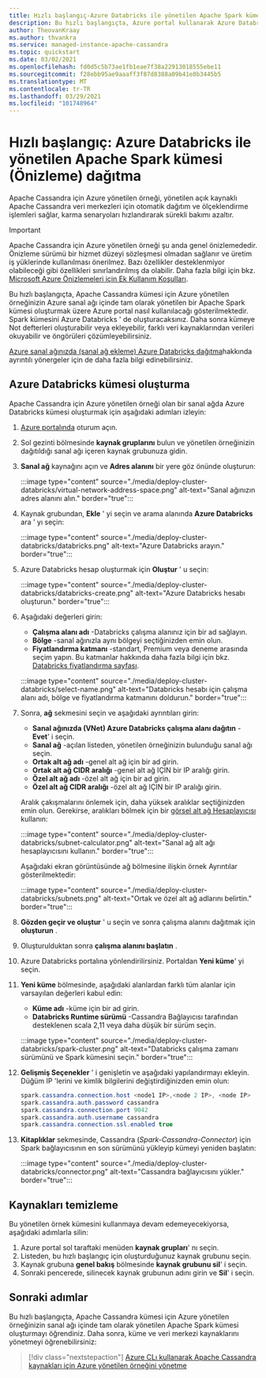 ```yaml
---
title: Hızlı başlangıç-Azure Databricks ile yönetilen Apache Spark kümesi dağıtma
description: Bu hızlı başlangıçta, Azure portal kullanarak Azure Databricks ile yönetilen Apache Spark kümesinin nasıl dağıtılacağı gösterilmektedir.
author: TheovanKraay
ms.author: thvankra
ms.service: managed-instance-apache-cassandra
ms.topic: quickstart
ms.date: 03/02/2021
ms.openlocfilehash: fd0d5c5b73ae1fb1eae7f38a22913018555ebe11
ms.sourcegitcommit: f28ebb95ae9aaaff3f87d8388a09b41e0b3445b5
ms.translationtype: MT
ms.contentlocale: tr-TR
ms.lasthandoff: 03/29/2021
ms.locfileid: "101748964"
---
```

# <a name="quickstart-deploy-a-managed-apache-spark-cluster-preview-with-azure-databricks"></a>Hızlı başlangıç: Azure Databricks ile yönetilen Apache Spark kümesi (Önizleme) dağıtma

Apache Cassandra için Azure yönetilen örneği, yönetilen açık kaynaklı Apache Cassandra veri merkezleri için otomatik dağıtım ve ölçeklendirme işlemleri sağlar, karma senaryoları hızlandırarak sürekli bakımı azaltır.

> [!IMPORTANT]
> Apache Cassandra için Azure yönetilen örneği şu anda genel önizlemededir.
> Önizleme sürümü bir hizmet düzeyi sözleşmesi olmadan sağlanır ve üretim iş yüklerinde kullanılması önerilmez. Bazı özellikler desteklenmiyor olabileceği gibi özellikleri sınırlandırılmış da olabilir.
> Daha fazla bilgi için bkz. [Microsoft Azure Önizlemeleri için Ek Kullanım Koşulları](https://azure.microsoft.com/support/legal/preview-supplemental-terms/).

Bu hızlı başlangıçta, Apache Cassandra kümesi için Azure yönetilen örneğinizin Azure sanal ağı içinde tam olarak yönetilen bir Apache Spark kümesi oluşturmak üzere Azure portal nasıl kullanılacağı gösterilmektedir. Spark kümesini Azure Databricks ' de oluşturacaksınız. Daha sonra kümeye Not defterleri oluşturabilir veya ekleyebilir, farklı veri kaynaklarından verileri okuyabilir ve öngörüleri çözümleyebilirsiniz.

[Azure sanal ağınızda (sanal ağ ekleme) Azure Databricks dağıtma](/azure/databricks/administration-guide/cloud-configurations/azure/vnet-inject)hakkında ayrıntılı yönergeler için de daha fazla bilgi edinebilirsiniz.

## <a name="create-an-azure-databricks-cluster"></a>Azure Databricks kümesi oluşturma

Apache Cassandra için Azure yönetilen örneği olan bir sanal ağda Azure Databricks kümesi oluşturmak için aşağıdaki adımları izleyin:

1. [Azure portalında](https://portal.azure.com/) oturum açın.

1. Sol gezinti bölmesinde **kaynak gruplarını** bulun ve yönetilen örneğinizin dağıtıldığı sanal ağı içeren kaynak grubunuza gidin.

1. **Sanal ağ** kaynağını açın ve **Adres alanını** bir yere göz önünde oluşturun:

    :::image type="content" source="./media/deploy-cluster-databricks/virtual-network-address-space.png" alt-text="Sanal ağınızın adres alanını alın." border="true":::

1. Kaynak grubundan, **Ekle** ' yi seçin ve arama alanında **Azure Databricks** ara ' yı seçin:

    :::image type="content" source="./media/deploy-cluster-databricks/databricks.png" alt-text="Azure Databricks arayın." border="true":::

1. Azure Databricks hesap oluşturmak için **Oluştur** ' u seçin:

    :::image type="content" source="./media/deploy-cluster-databricks/databricks-create.png" alt-text="Azure Databricks hesabı oluşturun." border="true":::

1. Aşağıdaki değerleri girin:

   * **Çalışma alanı adı** -Databricks çalışma alanınız için bir ad sağlayın.
   * **Bölge** -sanal ağınızla aynı bölgeyi seçtiğinizden emin olun.
   * **Fiyatlandırma katmanı** -standart, Premium veya deneme arasında seçim yapın. Bu katmanlar hakkında daha fazla bilgi için bkz. [Databricks fiyatlandırma sayfası](https://azure.microsoft.com/pricing/details/databricks/).

    :::image type="content" source="./media/deploy-cluster-databricks/select-name.png" alt-text="Databricks hesabı için çalışma alanı adı, bölge ve fiyatlandırma katmanını doldurun." border="true":::

1. Sonra, **ağ** sekmesini seçin ve aşağıdaki ayrıntıları girin:

   * **Sanal ağınızda (VNet) Azure Databricks çalışma alanı dağıtın** - **Evet**' i seçin.
   * **Sanal ağ** -açılan listeden, yönetilen örneğinizin bulunduğu sanal ağı seçin.
   * **Ortak alt ağ adı** -genel alt ağ için bir ad girin.
   * **Ortak alt ağ CIDR aralığı** -genel alt ağ IÇIN bir IP aralığı girin.
   * **Özel alt ağ adı** -özel alt ağ için bir ad girin.
   * **Özel alt ağ CIDR aralığı** -özel alt ağ IÇIN bir IP aralığı girin.

   Aralık çakışmalarını önlemek için, daha yüksek aralıklar seçtiğinizden emin olun. Gerekirse, aralıkları bölmek için bir [görsel alt ağ Hesaplayıcısı](https://www.fryguy.net/wp-content/tools/subnets.html) kullanın:

   :::image type="content" source="./media/deploy-cluster-databricks/subnet-calculator.png" alt-text="Sanal ağ alt ağı hesaplayıcısını kullanın." border="true":::

   Aşağıdaki ekran görüntüsünde ağ bölmesine ilişkin örnek Ayrıntılar gösterilmektedir:

   :::image type="content" source="./media/deploy-cluster-databricks/subnets.png" alt-text="Ortak ve özel alt ağ adlarını belirtin." border="true":::

1. **Gözden geçir ve oluştur** ' u seçin ve sonra çalışma alanını dağıtmak için **oluşturun** .

1. Oluşturulduktan sonra **çalışma alanını başlatın** .

1. Azure Databricks portalına yönlendirilirsiniz. Portaldan **Yeni küme**' yi seçin.

1. **Yeni küme** bölmesinde, aşağıdaki alanlardan farklı tüm alanlar için varsayılan değerleri kabul edin:

   * **Küme adı** -küme için bir ad girin.
   * **Databricks Runtime sürümü** -Cassandra Bağlayıcısı tarafından desteklenen scala 2,11 veya daha düşük bir sürüm seçin.

    :::image type="content" source="./media/deploy-cluster-databricks/spark-cluster.png" alt-text="Databricks çalışma zamanı sürümünü ve Spark kümesini seçin." border="true":::

1. **Gelişmiş Seçenekler** ' i genişletin ve aşağıdaki yapılandırmayı ekleyin. Düğüm IP 'lerini ve kimlik bilgilerini değiştirdiğinizden emin olun:

    ```java
    spark.cassandra.connection.host <node1 IP>,<node 2 IP>, <node IP>
    spark.cassandra.auth.password cassandra
    spark.cassandra.connection.port 9042
    spark.cassandra.auth.username cassandra
    spark.cassandra.connection.ssl.enabled true
    ```

1. **Kitaplıklar** sekmesinde, Cassandra (*Spark-Cassandra-Connector*) için Spark bağlayıcısının en son sürümünü yükleyip kümeyi yeniden başlatın:

    :::image type="content" source="./media/deploy-cluster-databricks/connector.png" alt-text="Cassandra bağlayıcısını yükler." border="true":::

## <a name="clean-up-resources"></a>Kaynakları temizleme

Bu yönetilen örnek kümesini kullanmaya devam edemeyecekiyorsa, aşağıdaki adımlarla silin:

1. Azure portal sol taraftaki menüden **kaynak grupları**' nı seçin.
1. Listeden, bu hızlı başlangıç için oluşturduğunuz kaynak grubunu seçin.
1. Kaynak grubuna **genel bakış** bölmesinde **kaynak grubunu sil**' i seçin.
3. Sonraki pencerede, silinecek kaynak grubunun adını girin ve **Sil**' i seçin.

## <a name="next-steps"></a>Sonraki adımlar

Bu hızlı başlangıçta, Apache Cassandra kümesi için Azure yönetilen örneğinizin sanal ağı içinde tam olarak yönetilen Apache Spark kümesi oluşturmayı öğrendiniz. Daha sonra, küme ve veri merkezi kaynaklarını yönetmeyi öğrenebilirsiniz: 

> [!div class="nextstepaction"]
> [Azure CLı kullanarak Apache Cassandra kaynakları için Azure yönetilen örneğini yönetme](manage-resources-cli.md)

